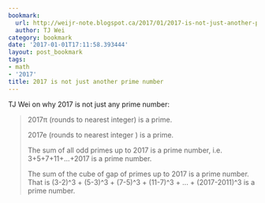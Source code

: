 ```yaml
---
bookmark:
  url: http://weijr-note.blogspot.ca/2017/01/2017-is-not-just-another-prime-number.html
  author: TJ Wei
category: bookmark
date: '2017-01-01T17:11:58.393444'
layout: post_bookmark
tags:
- math
- '2017'
title: 2017 is not just another prime number
---
```


TJ Wei on why 2017 is not just any prime number:

> 2017π (rounds to nearest integer) is a prime.
>
> 2017e (rounds to nearest integer ) is a prime.
>
> The sum of all odd primes up to 2017 is a prime number, i.e. 3+5+7+11+...+2017 is a prime number.
>
> The sum of the cube of gap of primes up to 2017 is a prime number. That is (3-2)^3 + (5-3)^3 + (7-5)^3 + (11-7)^3 + ... + (2017-2011)^3 is a prime number.
